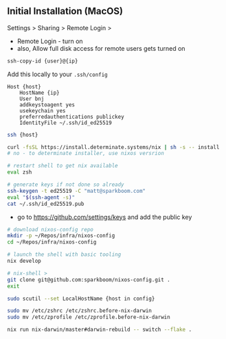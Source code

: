 
## Initial Installation (MacOS)

Settings > Sharing > Remote Login >
- Remote Login - turn on
- also, Allow full disk access for remote users gets turned on

```sh
ssh-copy-id {user}@{ip}
```

Add this locally to your `.ssh/config`
```
Host {host}
    HostName {ip}
    User bnj
    addkeystoagent yes
    usekeychain yes
    preferredauthentications publickey
    IdentityFile ~/.ssh/id_ed25519
```

```sh
ssh {host}
```


```sh
curl -fsSL https://install.determinate.systems/nix | sh -s -- install
# no - to determinate installer, use nixos versrion

# restart shell to get nix available
eval zsh 
```

```sh
# generate keys if not done so already
ssh-keygen -t ed25519 -C "matt@sparkboom.com"
eval "$(ssh-agent -s)"
cat ~/.ssh/id_ed25519.pub
```
- go to https://github.com/settings/keys and add the public key


```sh
# download nixos-config repo
mkdir -p ~/Repos/infra/nixos-config
cd ~/Repos/infra/nixos-config

# launch the shell with basic tooling
nix develop

# nix-shell >
git clone git@github.com:sparkboom/nixos-config.git .
exit

sudo scutil --set LocalHostName {host in config}

sudo mv /etc/zshrc /etc/zshrc.before-nix-darwin
sudo mv /etc/zprofile /etc/zprofile.before-nix-darwin

nix run nix-darwin/master#darwin-rebuild -- switch --flake .
```
